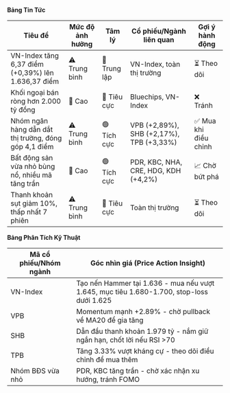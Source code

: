 **Bảng Tin Tức**

| Tiêu đề | Mức độ ảnh hưởng | Tâm lý | Cổ phiếu/Ngành liên quan | Gợi ý hành động |
|---------|------------------|---------|-------------------------|-----------------|
| VN-Index tăng 6,37 điểm (+0,39%) lên 1.636,37 điểm | ⚠️ Trung bình | 🔵 Trung lập | VN-Index, toàn thị trường | ⏳ Theo dõi |
| Khối ngoại bán ròng hơn 2.000 tỷ đồng | 🚨 Cao | 🔴 Tiêu cực | Bluechips, VN-Index | ❌ Tránh |
| Nhóm ngân hàng dẫn dắt thị trường, đóng góp 4,1 điểm | ⚠️ Trung bình | 🟢 Tích cực | VPB (+2,89%), SHB (+2,17%), TPB (+3,33%) | ✅ Mua khi điều chỉnh |
| Bất động sản vừa nhỏ bùng nổ, nhiều mã tăng trần | 🚨 Cao | 🟢 Tích cực | PDR, KBC, NHA, CRE, HDG, KDH (+4,2%) | 📈 Chờ bứt phá |
| Thanh khoản sụt giảm 10%, thấp nhất 7 phiên | ⚠️ Trung bình | 🔴 Tiêu cực | Toàn thị trường | ⏳ Theo dõi |

**Bảng Phân Tích Kỹ Thuật**

| Mã cổ phiếu/Nhóm ngành | Góc nhìn giá (Price Action Insight) |
|----------------------|-----------------------------------|
| VN-Index | Tạo nến Hammer tại 1.636 - mua nếu vượt 1.645, mục tiêu 1.680-1.700, stop-loss dưới 1.625 |
| VPB | Momentum mạnh +2.89% - chờ pullback về MA20 để gia tăng |
| SHB | Dẫn đầu thanh khoản 1.979 tỷ - nắm giữ ngắn hạn, chốt lời nếu RSI >70 |
| TPB | Tăng 3.33% vượt kháng cự - theo dõi điều chỉnh để mua thêm |
| Nhóm BĐS vừa nhỏ | PDR, KBC tăng trần - chờ xác nhận xu hướng, tránh FOMO |